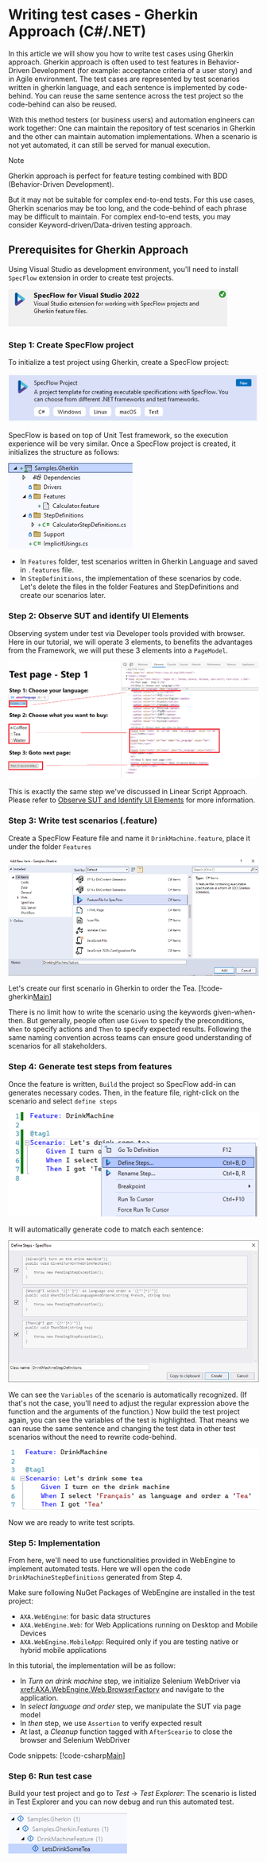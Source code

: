 # Writing test cases - Gherkin Approach (C#/.NET)
In this article we will show you how to write test cases using Gherkin approach.
Gherkin approach is often used to test features in Behavior-Driven Development (for example: acceptance criteria of a user story) and in Agile environment. The test cases are represented by test scenarios written in gherkin language, and each sentence is implemented by code-behind. You can reuse the same sentence across the test project so the code-behind can also be reused.

With this method testers (or business users) and automation engineers can work together: One can maintain the repository of test scenarios in Gherkin and the other can maintain automation implementations. When a scenario is not yet automated, it can still be served for manual execution.

> [!NOTE]
> Gherkin approach is perfect for feature testing combined with BDD (Behavior-Driven Development).
> 
> But it may not be suitable for complex end-to-end tests. For this use cases, Gherkin scenarios may be too long, and the code-behind of each phrase may be difficult to maintain.
> For complex end-to-end tests, you may consider Keyword-driven/Data-driven testing approach.


## Prerequisites for Gherkin Approach
Using Visual Studio as development environment, you'll need to install `SpecFlow` extension in order to create test projects.

![Install SpecFlow](../images/ga-install-SpecFlow.png)

### Step 1: Create SpecFlow project
To initialize a test project using Gherkin, create a SpecFlow project:

![Create Project](../images/ga-create-project.png)

SpecFlow is based on top of Unit Test framework, so the execution experience will be very similar. Once a SpecFlow project is created, it initializes the structure as follows: 

![Project Structure](../images/ga-project-structure.png)

* In `Features` folder, test scenarios written in Gherkin Language and saved in `.features` file.
* In `StepDefinitions`, the implementation of these scenarios by code.
Let's delete the files in the folder Features and StepDefinitions and create our scenarios later.


### Step 2: Observe SUT and identify UI Elements
Observing system under test via Developer tools provided with browser. Here in our tutorial, we will operate 3 elements, to benefits the advantages from the Framework, we will put these 3 elements into a `PageModel`.

![Step 3 UI Elements](../images/ls-step3-uielements.png)

This is exactly the same step we've discussed in Linear Script Approach. Please refer to
[Observe SUT and Identify UI Elements](linear-script-cs.md#step-3-observe-sut-and-identify-ui-elements) for more information.

### Step 3: Write test scenarios (.feature)
Create a SpecFlow Feature file and name it `DrinkMachine.feature`, place it under the folder `Features`

![Create Feature](../images/ga-create-feature.png)

Let's create our first scenario in Gherkin to order the Tea. 
[!code-gherkin[Main](../../Samples.Gherkin/Features/DrinkMachine.feature "DrinkMachine")]

There is no limit how to write the scenario using the keywords given-when-then. But generally, people often use `Given` to specify the preconditions, `When` to specify actions and `Then` to specify expected results. Following the same naming convention across teams can ensure good understanding of scenarios for all stakeholders.

### Step 4: Generate test steps from features
Once the feature is written, `Build` the project so SpecFlow add-in can generates necessary codes.
Then, in the feature file, right-click on the scenario and select `define steps`

![Generate Steps](../images/ga-generate-steps.png)

It will automatically generate code to match each sentence:

![Generate step Dialog](../images/ga-generatestep-dialog.png)

We can see the `Variables` of the scenario is automatically recognized. (If that's not the case, you'll need to adjust the regular expression above the function and the arguments of the function.)
Now build the test project again, you can see the variables of the test is highlighted. That means we can reuse the same sentence and changing the test data in other test scenarios without the need to rewrite code-behind.

![Scenario Binded](../images/ga-scenario-binded.png)

Now we are ready to write test scripts.

### Step 5: Implementation
From here, we'll need to use functionalities provided in WebEngine to implement automated tests. Here we will open the code `DrinkMachineStepDefinitions` generated from Step 4.

Make sure following NuGet Packages of WebEngine are installed in the test project:
* `AXA.WebEngine`: for basic data structures
* `AXA.WebEngine.Web`: for Web Applications running on Desktop and Mobile Devices
* `AXA.WebEngine.MobileApp`: Required only if you are testing native or hybrid mobile applications


In this tutorial, the implementation will be as follow:
* In *Turn on drink machine* step, we initialize Selenium WebDriver via <xref:AXA.WebEngine.Web.BrowserFactory> and navigate to the application.
* In *select language and order* step, we manipulate the SUT via page model
* In *then* step, we use `Assertion` to verify expected result
* At last, a *Cleanup* function tagged with `AfterSceario` to close the browser and Selenium WebDriver

Code snippets:
[!code-csharp[Main](../../Samples.Gherkin/StepDefinitions/DrinkMachineStepDefinitions.cs "DrinkMachineStepDefinition.cs")]

### Step 6: Run test case
Build your test project and go to *Test* -> *Test Explorer*: The scenario is listed in Test Explorer and you can now debug and run this automated test.

![Run Test](../images/ga-run-test.png)
